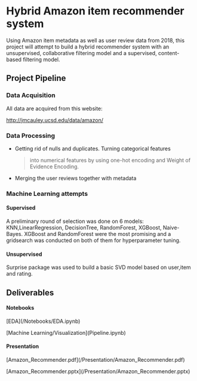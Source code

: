 # Hybrid Amazon item recommender system

Using Amazon item metadata as well as user review data from 2018, this
project will attempt to build a hybrid recommender system with an
unsupervised, collaborative filtering model and a supervised,
content-based filtering model.

## Project Pipeline

### Data Acquisition

All data are acquired from this website:

http://jmcauley.ucsd.edu/data/amazon/

### Data Processing

-   Getting rid of nulls and duplicates. Turning categorical features
    > into numerical features by using one-hot encoding and Weight of
    > Evidence Encoding.

-   Merging the user reviews together with metadata

### Machine Learning attempts

#### Supervised

A preliminary round of selection was done on 6 models:
KNN,LinearRegression, DecisionTree, RandomForest, XGBoost, Naive-Bayes.
XGBoost and RandomForest were the most promising and a gridsearch was
conducted on both of them for hyperparameter tuning.

#### Unsupervised

Surprise package was used to build a basic SVD model based on user,item
and rating.

## Deliverables

#### Notebooks

[EDA\](/Notebooks/EDA.ipynb)

[Machine Learning/Visualization\](Pipeline.ipynb)

#### Presentation

[Amazon\_Recommender.pdf\](/Presentation/Amazon\_Recommender.pdf)

[Amazon\_Recommender.pptx\](/Presentation/Amazon\_Recommender.pptx)
